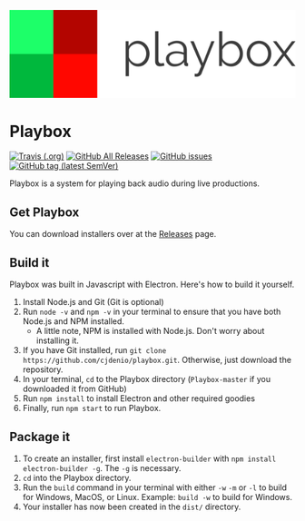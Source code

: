 ![Playbox logo](https://raw.githubusercontent.com/cjdenio/playbox/master/img/logo_dark_small.png)
# Playbox

[![Travis (.org)](https://img.shields.io/travis/cjdenio/playbox.svg)](https://travis-ci.org/cjdenio/playbox)
[![GitHub All Releases](https://img.shields.io/github/downloads/cjdenio/playbox/total.svg)](https://github.com/cjdenio/playbox/releases)
[![GitHub issues](https://img.shields.io/github/issues/cjdenio/playbox.svg)](https://github.com/cjdenio/playbox/issues)
[![GitHub tag (latest SemVer)](https://img.shields.io/github/tag/cjdenio/playbox.svg?label=version)](https://github.com/cjdenio/playbox/releases/latest)

Playbox is a system for playing back audio during live productions.

## Get Playbox

You can download installers over at the [Releases](https://github.com/cjdenio/playbox/releases/latest) page. 

## Build it

Playbox was built in Javascript with Electron. Here's how to build it yourself.
1. Install Node.js and Git (Git is optional)
2. Run `node -v` and `npm -v` in your terminal to ensure that you have both Node.js and NPM installed.
    * A little note, NPM is installed with Node.js. Don't worry about installing it.
3. If you have Git installed, run `git clone https://github.com/cjdenio/playbox.git`.
Otherwise, just download the repository.
4. In your terminal, `cd` to the Playbox directory (`Playbox-master` if you downloaded it from GitHub)
5. Run `npm install` to install Electron and other required goodies
6. Finally, run `npm start` to run Playbox.

## Package it

1. To create an installer, first install `electron-builder` with `npm install electron-builder -g`. The `-g` is necessary.
2. `cd` into the Playbox directory.
3. Run the `build` command in your terminal with either `-w` `-m` or `-l` to build for Windows, MacOS, or Linux. Example: `build -w` to build for Windows.
4. Your installer has now been created in the `dist/` directory.
